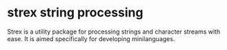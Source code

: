 strex string processing
=======================

Strex is a utility package for processing strings and character
streams with ease. It is aimed specifically for developing
minilanguages.

